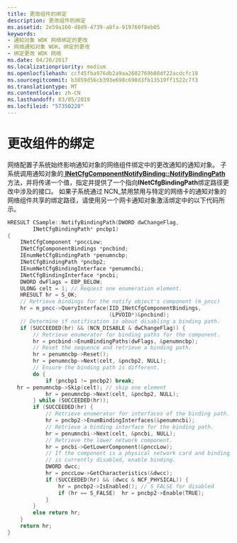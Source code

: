 ```yaml
---
title: 更改组件的绑定
description: 更改组件的绑定
ms.assetid: 2e59a160-d8d9-4739-a8fa-919760f8eb05
keywords:
- 通知对象 WDK 网络绑定的更改
- 网络通知对象 WDK，绑定的更改
- 绑定更改 WDK 网络
ms.date: 04/20/2017
ms.localizationpriority: medium
ms.openlocfilehash: ccf45fba976db2a9aa2602769b08df22acdcfc18
ms.sourcegitcommit: b3859d56cb393e698c698d3fb13519ff1522c7f3
ms.translationtype: MT
ms.contentlocale: zh-CN
ms.lasthandoff: 03/05/2019
ms.locfileid: "57350228"
---
```

# <a name="changing-bindings-for-a-component"></a>更改组件的绑定





网络配置子系统始终影响通知对象的网络组件绑定中的更改通知的通知对象。 子系统调用通知对象的[ **INetCfgComponentNotifyBinding::NotifyBindingPath** ](https://msdn.microsoft.com/library/windows/hardware/ff547731)方法，并将传递一个值，指定并提供了一个指向**INetCfgBindingPath**绑定路径更改中涉及的接口。 如果子系统通过 NCN\_禁用禁用与特定的网络卡的通知对象的网络组件共享的绑定路径，请使用另一个网卡通知对象激活绑定中的以下代码所示。

```C++
HRESULT CSample::NotifyBindingPath(DWORD dwChangeFlag,
        INetCfgBindingPath* pncbp1)
{
    INetCfgComponent *pnccLow;
    INetCfgComponentBindings *pncbind;
    IEnumNetCfgBindingPath *penumncbp;
    INetCfgBindingPath *pncbp2;
    IEnumNetCfgBindingInterface *penumncbi;
    INetCfgBindingInterface *pncbi;
    DWORD dwFlags = EBP_BELOW;
    ULONG celt = 1; // Request one enumeration element. 
    HRESULT hr = S_OK;
    // Retrieve bindings for the notify object's component (m_pncc)
    hr = m_pncc->QueryInterface(IID_INetCfgComponentBindings, 
                                (LPVOID*)&pncbind);
    // Determine if notification is about disabling a binding path.
    if (SUCCEEDED(hr) && (NCN_DISABLE & dwChangeFlag)) {
        // Retrieve enumerator for binding paths for the component.
        hr = pncbind->EnumBindingPaths(dwFlags, &penumncbp);
        // Reset the sequence and retrieve a binding path.
        hr = penumncbp->Reset();
        hr = penumncbp->Next(celt, &pncbp2, NULL);
        // Ensure the binding path is different.
        do {
            if (pncbp1 != pncbp2) break;
   hr = penumncbp->Skip(celt); // skip one element
            hr = penumncbp->Next(celt, &pncbp2, NULL);
        } while (SUCCEEDED(hr));
        if (SUCCEEDED(hr) {
            // Retrieve enumerator for interfaces of the binding path.
            hr = pncbp2->EnumBindingInterfaces(&penumncbi);
            // Retrieve a binding interface for the binding path.
            hr = penumncbi->Next(celt, &pncbi, NULL);
            // Retrieve the lower network component.
            hr = pncbi->GetLowerComponent(&pnccLow);
            // If the component is a physical network card and binding 
            // is currently disabled, enable binding.
            DWORD dwcc;
            hr = pnccLow->GetCharacteristics(&dwcc);
            if (SUCCEEDED(hr) && (dwcc & NCF_PHYSICAL)) {
                hr = pncbp2->IsEnabled(); // S_FALSE for disabled
                if (hr == S_FALSE)  hr = pncbp2->Enable(TRUE);
            }
        }
        else return hr;
    }
    return hr;
}
```

 

 





